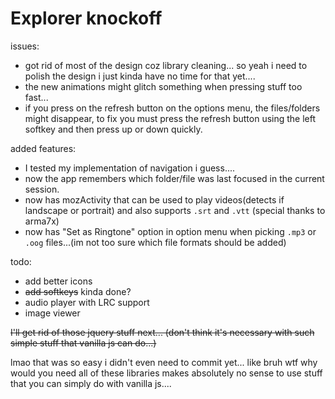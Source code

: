 Explorer knockoff
========

issues: 

 - got rid of most of the design coz library cleaning... so yeah i need to polish the design i just kinda have no time for that yet....
 - the new animations might glitch something when pressing stuff too fast...
 - if you press on the refresh button on the options menu, the files/folders might disappear, to fix you must press the refresh button using the left softkey and then press up or down quickly.

added features: 
 - I tested my implementation of navigation i guess....
 - now the app remembers which folder/file was last focused in the current session.
 - now has mozActivity that can be used to play videos(detects if landscape or portrait) and also supports `.srt` and `.vtt` (special thanks to arma7x)
 - now has "Set as Ringtone" option in option menu when picking `.mp3` or `.oog` files...(im not too sure which file formats should be added)

todo:
 - add better icons
 - ~~add softkeys~~ kinda done?
 - audio player with LRC support
 - image viewer

~~I'll get rid of those jquery stuff next... (don't think it's necessary with such simple stuff that vanilla js can do...)~~

lmao that was so easy i didn't even need to commit yet... like bruh wtf why would you need all of these libraries makes absolutely no sense to use stuff that you can simply do with vanilla js....